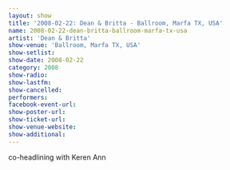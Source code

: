 ```yaml
---
layout: show
title: '2008-02-22: Dean & Britta - Ballroom, Marfa TX, USA'
name: 2008-02-22-dean-britta-ballroom-marfa-tx-usa
artist: 'Dean & Britta'
show-venue: 'Ballroom, Marfa TX, USA'
show-setlist: 
show-date: 2008-02-22
category: 2008
show-radio: 
show-lastfm: 
show-cancelled: 
performers: 
facebook-event-url: 
show-poster-url: 
show-ticket-url: 
show-venue-website: 
show-additional: 
---
```


co-headlining with Keren Ann